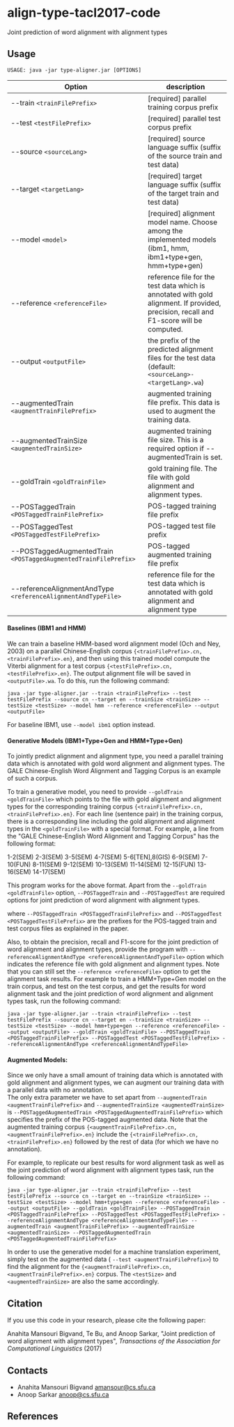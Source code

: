 # align-type-tacl2017-code
Joint prediction of word alignment with alignment types


## Usage
    USAGE: java -jar type-aligner.jar [OPTIONS]
| Option            | description |
|---                   |---|
| --train `<trainFilePrefix>` | [required] parallel training corpus prefix |
| --test `<testFilePrefix>`    | [required] parallel test corpus prefix |
| --source `<sourceLang>`      | [required] source language suffix (suffix of the source train and test data)|
| --target `<targetLang>`      | [required] target language suffix (suffix of the target train and test data) |
| --model `<model>`            |  [required] alignment model name. Choose among the implemented models (ibm1, hmm, ibm1+type+gen, hmm+type+gen)|
| --reference `<referenceFile>`  | reference file for the test data which is annotated with gold alignment. If provided, precision, recall and F1-score will be computed. |
| --output `<outputFile>`       | the prefix of the predicted alignment files for the test data (default: `<sourceLang>-<targetLang>.wa`) |
| --augmentedTrain `<augmentTrainFilePrefix>` | augmented training file prefix. This data is used to augment the training data. |
| --augmentedTrainSize `<augmentedTrainSize>`   | augmented training file size. This is a required option if --augmentedTrain is set. |
| --goldTrain `<goldTrainFile>`  | gold training file. The file with gold alignment and alignment types. |
| --POSTaggedTrain `<POSTaggedTrainFilePrefix>` | POS-tagged training file prefix |
| --POSTaggedTest `<POSTaggedTestFilePrefix>`  | POS-tagged test file prefix |
| --POSTaggedAugmentedTrain `<POSTaggedAugmentedTrainFilePrefix>` | POS-tagged augmented training file prefix |
| --referenceAlignmentAndType `<referenceAlignmentAndTypeFile>` | reference file for the test data which is annotated with gold alignment and alignment type |
   

#### Baselines (IBM1 and HMM)
We can train a baseline HMM-based word alignment model (Och and Ney, 2003) on a parallel Chinese-English corpus `{<trainFilePrefix>.cn, <trainFilePrefix>.en}`, and then using this trained model compute the Viterbi alignment for a test corpus `{<testFilePrefix>.cn, <testFilePrefix>.en}`. The output alignment file will be saved in `<outputFile>.wa`. To do this, run the following command:
```
java -jar type-aligner.jar --train <trainFilePrefix> --test testFilePrefix --source cn --target en --trainSize <trainSize> --testSize <testSize> --model hmm --reference <referenceFile> --output <outputFile>
```
For baseline IBM1, use `--model ibm1` option instead. 

#### Generative Models (IBM1+Type+Gen and HMM+Type+Gen)

To jointly predict alignment and alignment type, you need a parallel training data which is annotated with gold 
word alignment and alignment types. The GALE Chinese-English Word Alignment and Tagging Corpus is an example of such a corpus. 

To train a generative model, you need to provide `--goldTrain <goldTrainFile>` which points to the file with gold alignment and alignment types for the corresponding training corpus `{<trainFilePrefix>.cn, <trainFilePrefix>.en}`. 
For each line (sentence pair) in the training corpus, there is a corresponding line including the gold alignment and alignment types in the `<goldTrainFile>` with a special format. For example, a line from the "GALE Chinese-English Word Alignment and Tagging Corpus" has the following format:

1-2(SEM) 2-3(SEM) 3-5(SEM) 4-7(SEM) 5-6[TEN],8(GIS) 6-9(SEM) 7-10(FUN) 8-11(SEM) 9-12(SEM) 10-13(SEM) 11-14(SEM) 12-15(FUN) 13-16(SEM) 14-17(SEM)

This program works for the above format. Apart from the `--goldTrain <goldTrainFile>` option, `--POSTaggedTrain` and `--POSTaggedTest` are required options for joint prediction of word alignment with alignment types.

where `--POSTaggedTrain <POSTaggedTrainFilePrefix>` and `--POSTaggedTest <POSTaggedTestFilePrefix>` are the prefixes for the POS-tagged train and test corpus files as explained in the paper.

Also, to obtain the precision, recall and F1-score for the joint prediction of word alignment and alignment types, provide the program with `--referenceAlignmentAndType <referenceAlignmentAndTypeFile>` option which indicates the reference file with gold alignment and alignment types. Note that you can still set the `--reference <referenceFile>` option to get the alignment task results. For example to train a HMM+Type+Gen model on the train corpus, and test on the test corpus, and get the results for word alignment task and the joint prediction of word alignment and alignment types task, run the following command:
```
java -jar type-aligner.jar --train <trainFilePrefix> --test testFilePrefix --source cn --target en --trainSize <trainSize> --testSize <testSize> --model hmm+type+gen --reference <referenceFile> --output <outputFile> --goldTrain <goldTrainFile> --POSTaggedTrain <POSTaggedTrainFilePrefix> --POSTaggedTest <POSTaggedTestFilePrefix> --referenceAlignmentAndType <referenceAlignmentAndTypeFile>
```
#### Augmented Models:
Since we only have a small amount of training data which is annotated with gold alignment and alignment types, we can augment our training data with a parallel data with no annotation.  
The only extra parameter we have to set apart from `--augmentedTrain <augmentTrainFilePrefix>` and `--augmentedTrainSize <augmentedTrainSize>` is `--POSTaggedAugmentedTrain <POSTaggedAugmentedTrainFilePrefix>` which
specifies the prefix of the POS-tagged augmented data. Note that the augmented training corpus `{<augmentTrainFilePrefix>.cn, <augmentTrainFilePrefix>.en}` include the `{<trainFilePrefix>.cn, <trainFilePrefix>.en}` followed by the rest of data (for which we have no annotation).

For example, to replicate our best results for word alignment task as well as the joint prediction of word alignment with alignment types task, run the following command:
```
java -jar type-aligner.jar --train <trainFilePrefix> --test testFilePrefix --source cn --target en --trainSize <trainSize> --testSize <testSize> --model hmm+type+gen --reference <referenceFile> --output <outputFile> --goldTrain <goldTrainFile> --POSTaggedTrain <POSTaggedTrainFilePrefix> --POSTaggedTest <POSTaggedTestFilePrefix> --referenceAlignmentAndType <referenceAlignmentAndTypeFile> --augmentedTrain <augmentTrainFilePrefix> --augmentedTrainSize <augmentedTrainSize> --POSTaggedAugmentedTrain <POSTaggedAugmentedTrainFilePrefix>
```
In order to use the generative model for a machine translation experiment, simply test on the augmented data ( `--test <augmentTrainFilePrefix>`) to find the alignment for the `{<augmentTrainFilePrefix>.cn, <augmentTrainFilePrefix>.en}` corpus. The `<testSize>` and `<augmentedTrainSize>` are also the same accordingly.


## Citation

If you use this code in your research, please cite the following paper:

Anahita Mansouri Bigvand, Te Bu, and Anoop Sarkar, "Joint prediction of word alignment with alignment types", *Transactions of the Association for Computational Linguistics* (2017)

## Contacts
* Anahita Mansouri Bigvand <amansour@cs.sfu.ca>
* Anoop Sarkar <anoop@cs.sfu.ca>

## References


